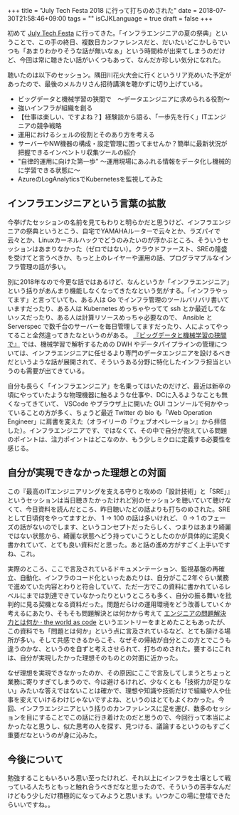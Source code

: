 +++
title = "July Tech Festa 2018 に行って打ちのめされた"
date = 2018-07-30T21:58:46+09:00
tags = ""
isCJKLanguage = true
draft = false
+++

初めて [July Tech Festa](https://2018.techfesta.jp/) に行ってきた。「インフラエンジニアの夏の祭典」ということで、この手の終日、複数日カンファレンスだと、だいたいどこかしらでいつも「あまりわかりそうな話が無いなぁ」という時間枠が出来てしまうのだけど、今回は常に聴きたい話がいくつもあって、なんだか珍しい気分になれた。

聴いたのは以下のセッション。隅田川花火大会に行くというリア充めいた予定があったので、最後のメルカリさん招待講演を聴かずに切り上げている。

* ビッグデータと機械学習の狭間で　〜データエンジニアに求められる役割〜
* 強いインフラが組織を創る
* 【仕事は楽しい、ですよね？】経験談から語る、「一歩先を行く」ITエンジニアの競争戦略
* 運用におけるシェルの役割とそのあり方を考える
* サーバーやNW機器の構成・設定管理に困ってませんか？簡単に最新状況が把握できるインベントリ収集ツールの紹介
* "自律的運用に向けた第一歩" ～運用現場にあふれる情報をデータ化し機械的に学習できる状態に～
* AzureのLogAnalyticsでKubernetesを監視してみた

## インフラエンジニアという言葉の拡散

今挙げたセッションの名前を見てもわりと明らかだと思うけど、インフラエンジニアの祭典というとこう、自宅でYAMAHAルーターで云々とか、ラズパイで云々とか、Linuxカーネルハックでどうのみたいのが浮かぶところ、そういうセッションはあまりなかった（ゼロではない）。クラウドファースト、SREの隆盛を受けてと言うべきか、もっと上のレイヤーや運用の話、プログラマブルなインフラ管理の話が多い。

別に2018年なので今更な話ではあるけど、なんというか「インフラエンジニア」という括りがあんまり機能しなくなってきたなという気がする。「インフラやってます」と言っていても、ある人は Go でインフラ管理のツールバリバリ書いていますだったり、ある人は Kubernetes めっちゃやってて ssh とか最近してないッスだったり、ある人は計算リソースめっちゃ必要なので、 Ansible と Serverspec で数千台のサーバーを毎日管理してますだったり、人によってやってること全然違ってきたなというのがある。 [『ビッグデータと機械学習の狭間で』](https://speakerdeck.com/onunu/bitugudetatoji-jie-xue-xi-falsexia-jian-de-detaenzinianiqiu-merareruyi-ge) では、機械学習で解析するための DWH やデータパイプラインの管理については、インフラエンジニアに任せるより専門のデータエンジニアを設けるべきだというような話が展開されて、そういうある分野に特化したインフラ担当というのも需要が出てきている。

自分も長らく「インフラエンジニア」を名乗ってはいたのだけど、最近は新卒の頃にやっていたような物理機器に触るような仕事や、DCに入るようなことも無くなってきていて、 VSCode やブラウザ上に開いた GUI コンソールで何かやっていることの方が多く、ちょうど最近 Twitter の bio も「Web Operation Engineer」に肩書を変えた（オライリーの『ウェブオペレーション』から拝借した）。インフラエンジニアです、ではなくて、その中で自分が抱えている問題のポイントは、注力ポイントはどこなのか、もう少しミクロに定義する必要性を感じる。

## 自分が実現できなかった理想との対面

<script async class="speakerdeck-embed" data-id="8fbe8aca7d0d4240b47c6dca9f83f9a7" data-ratio="1.77777777777778" src="//speakerdeck.com/assets/embed.js"></script>

この『最高のITエンジニアリングを支える守りと攻めの「設計技術」と「SRE」』というセッションは当日聴きたかったけれど別のセッションを聴いていて聴けなくて、今日資料を読んだところ、昨日聴いたどの話よりも打ちのめされた。SRE として日頃何をやってますとか、 1 -> 100 の話は多いけれど、 0 -> 1 のフェーズの話がないのでします、というコンセプトだったらしく、つまりはあまり綺麗ではない状態から、綺麗な状態へどう持っていこうとしたのかが具体的に泥臭く書かれていて、とても良い資料だと思った。あと話の進め方がすごく上手いですね、これ。

実際のところ、ここで言及されているドキュメンテーション、監視基盤の再確立、自動化、インフラのコード化といったあたりは、自分がここ2年ぐらい業務で進めていた内容とわりと符合していて、ただ一方でこの資料に書かれているレベルにまでは到達できていなかったりというところも多く、自分の振る舞いを批判的に見る契機となる資料だった。問題だらけの運用環境をどう改善していくか考えるにあたり、そもそも問題解決とは何かから考えて [エンジニアの問題解決力とは何か · the world as code](https://chroju.github.io/blog/2016/12/17/engineering_problem_solving/) というエントリーをまとめたこともあったが、この資料でも「問題とは何か」という点に言及されているなど、とても頷ける場所が多い。そして共感できるからこそ、なぜその帰結が自分とこの方とでこうも違うのかな、というのを自ずと考えさせられて、打ちのめされた。要するにこれは、自分が実現したかった理想そのものとの対面に近かった。

なぜ理想を実現できなかったのか、その原因にここで言及してしまうとちょっと業務に寄りすぎてしまうので、今は避けるけれど、少なくとも「技術力が足りない」みたいな答えではないことは確かで、理想や知識や技術だけで組織や人や仕事を変えていけるわけじゃないですよね、というのはとてもよくわかった。今回、インフラエンジニアという括りのカンファレンスに足を運び、数多のセッションを目にすることでこの話に行き着けたのだと思うので、今回行って本当によかったなと思うし、似た思考の人を探す、見つける、議論するというのもすごく重要だなというのが身に沁みた。

## 今後について

勉強することもいろいろ思い至ったけれど、それ以上にインフラを土壌として戦っている人たちともっと触れ合うべきだなと思ったので、そういうの苦手なんだけどもう少しだけ積極的になってみようと思います。いつかこの場に登壇できたらいいですね。。

